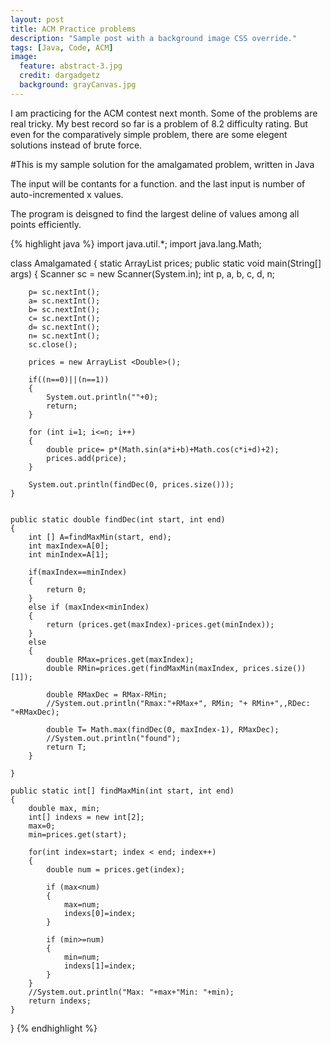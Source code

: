 ```yaml
---
layout: post
title: ACM Practice problems
description: "Sample post with a background image CSS override."
tags: [Java, Code, ACM]
image:
  feature: abstract-3.jpg
  credit: dargadgetz
  background: grayCanvas.jpg
---
```


I am practicing for the ACM contest next month. Some of the problems are real tricky. My best record so far 
is a problem of 8.2 difficulty rating. But even for the comparatively simple problem, there are some elegent 
solutions instead of brute force.

#This is my sample solution for the amalgamated problem, written in Java

The input will be contants for a function. and the last input is number of auto-incremented x values.

The program is deisgned to find the largest deline of values among all points efficiently.

{% highlight java %}
import java.util.*;
import java.lang.Math;

class Amalgamated
{
	static ArrayList<Double> prices;
	public static void main(String[] args)
	{
		Scanner sc = new Scanner(System.in);
		int p, a, b, c, d, n;

		p= sc.nextInt();
		a= sc.nextInt();
		b= sc.nextInt();
		c= sc.nextInt();
		d= sc.nextInt();
		n= sc.nextInt();
		sc.close();
		
		prices = new ArrayList <Double>();

		if((n==0)||(n==1))
		{
			System.out.println(""+0);
			return;
		}

		for (int i=1; i<=n; i++)
		{
			double price= p*(Math.sin(a*i+b)+Math.cos(c*i+d)+2);
			prices.add(price);
		}
		
		System.out.println(findDec(0, prices.size()));
	}

	
	public static double findDec(int start, int end)
	{
		int [] A=findMaxMin(start, end);
		int maxIndex=A[0];
		int minIndex=A[1];
		
		if(maxIndex==minIndex)
		{
			return 0;
		}
		else if (maxIndex<minIndex)
		{
			return (prices.get(maxIndex)-prices.get(minIndex));
		}
		else
		{
			double RMax=prices.get(maxIndex);
			double RMin=prices.get(findMaxMin(maxIndex, prices.size())[1]);
			
			double RMaxDec = RMax-RMin;
			//System.out.println("Rmax:"+RMax+", RMin; "+ RMin+",,RDec: "+RMaxDec);

			double T= Math.max(findDec(0, maxIndex-1), RMaxDec);
			//System.out.println("found");
			return T;
		}
		
	}

	public static int[] findMaxMin(int start, int end)
	{
		double max, min;
		int[] indexs = new int[2];
		max=0;
		min=prices.get(start);

		for(int index=start; index < end; index++)
		{
			double num = prices.get(index);
			
			if (max<num)
			{
				max=num;
				indexs[0]=index;
			}

			if (min>=num)
			{
				min=num;
				indexs[1]=index;
			}
		}
		//System.out.println("Max: "+max+"Min: "+min);
		return indexs;
	}
}
{% endhighlight %}

